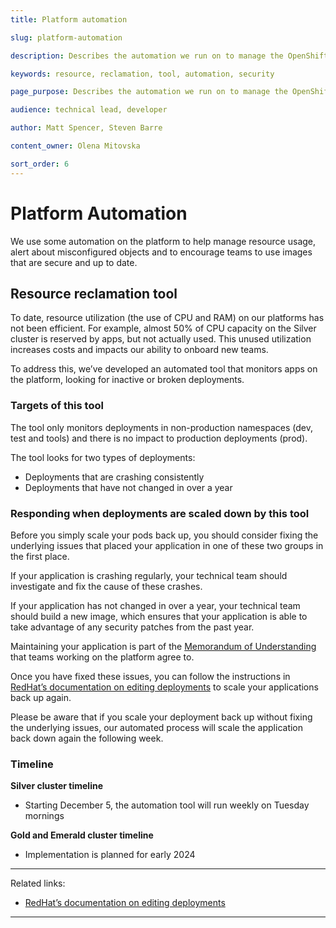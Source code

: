 ```yaml
---
title: Platform automation

slug: platform-automation

description: Describes the automation we run on to manage the OpenShift platform.

keywords: resource, reclamation, tool, automation, security

page_purpose: Describes the automation we run on to manage the OpenShift platform.

audience: technical lead, developer

author: Matt Spencer, Steven Barre

content_owner: Olena Mitovska

sort_order: 6
---
```


# Platform Automation

We use some automation on the platform to help manage resource usage, alert about misconfigured objects and to encourage teams to use images that are secure and up to date. 

## Resource reclamation tool

To date, resource utilization (the use of CPU and RAM) on our platforms has not been efficient. For example, almost 50% of CPU capacity on the Silver cluster is reserved by apps, but not actually used. This unused utilization increases costs and impacts our ability to onboard new teams.  
 
To address this, we’ve developed an automated tool that monitors apps on the platform, looking for inactive or broken deployments. 

### Targets of this tool
 
The tool only monitors deployments in non-production namespaces (dev, test and tools) and there is no impact to production deployments (prod). 

The tool looks for two types of deployments: 
- Deployments that are crashing consistently 
- Deployments that have not changed in over a year

### Responding when deployments are scaled down by this tool

Before you simply scale your pods back up, you should consider fixing the underlying issues that placed your application in one of these two groups in the first place.

 If your application is crashing regularly, your technical team should investigate and fix the cause of these crashes. 
 
 If your application has not changed in over a year, your technical team should build a new image, which ensures that your application is able to take advantage of any security patches from the past year. 
 
 Maintaining your application is part of the [Memorandum of Understanding](https://digital.gov.bc.ca/cloud/services/private/onboard/#memorandum) that teams working on the platform agree to. 

Once you have fixed these issues, you can follow the instructions in [RedHat’s documentation on editing deployments](https://docs.openshift.com/container-platform/4.12/applications/deployments/deployment-strategies.html#odc-editing-deployments_rolling-strategy) to scale your applications back up again. 
 
Please be aware that if you scale your deployment back up without fixing the underlying issues, our automated process will scale the application back down again the following week.  

### Timeline 

**Silver cluster timeline**
- Starting December 5, the automation tool will run weekly on Tuesday mornings

**Gold and Emerald cluster timeline** 
- Implementation is planned for early 2024 

---
Related links:
- [RedHat’s documentation on editing deployments](https://docs.openshift.com/container-platform/4.12/applications/deployments/deployment-strategies.html#odc-editing-deployments_rolling-strategy)
---

